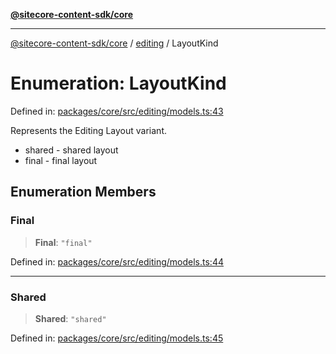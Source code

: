 [**@sitecore-content-sdk/core**](../../README.md)

***

[@sitecore-content-sdk/core](../../README.md) / [editing](../README.md) / LayoutKind

# Enumeration: LayoutKind

Defined in: [packages/core/src/editing/models.ts:43](https://github.com/Sitecore/xmc-jss-dev/blob/6619215c196ddf4b0e5218da4ae20a7b80c4f154/packages/core/src/editing/models.ts#L43)

Represents the Editing Layout variant.
- shared - shared layout
- final - final layout

## Enumeration Members

### Final

> **Final**: `"final"`

Defined in: [packages/core/src/editing/models.ts:44](https://github.com/Sitecore/xmc-jss-dev/blob/6619215c196ddf4b0e5218da4ae20a7b80c4f154/packages/core/src/editing/models.ts#L44)

***

### Shared

> **Shared**: `"shared"`

Defined in: [packages/core/src/editing/models.ts:45](https://github.com/Sitecore/xmc-jss-dev/blob/6619215c196ddf4b0e5218da4ae20a7b80c4f154/packages/core/src/editing/models.ts#L45)
